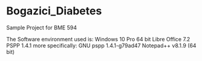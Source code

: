 # Bogazici_Diabetes
 Sample Project for BME 594

The Software environment used is:
Windows 10 Pro 64 bit
Libre Office 7.2
PSPP 1.4.1
   more specifically:
   GNU pspp 1.4.1-g79ad47
Notepad++ v8.1.9 (64 bit)   